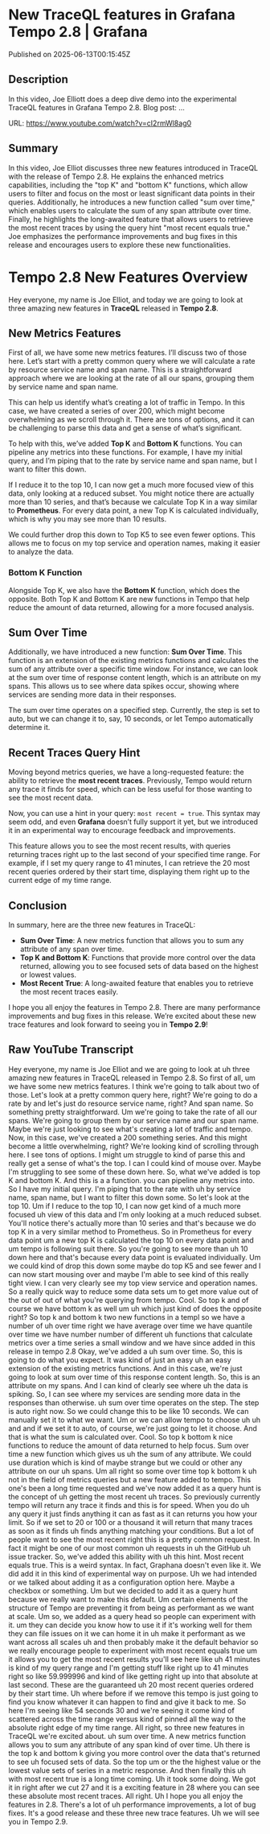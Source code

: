 # New TraceQL features in Grafana Tempo 2.8 | Grafana

Published on 2025-06-13T00:15:45Z

## Description

In this video, Joe Elliott does a deep dive demo into the experimental TraceQL features in Grafana Tempo 2.8. Blog post: ...

URL: https://www.youtube.com/watch?v=cI2rmWl8ag0

## Summary

In this video, Joe Elliot discusses three new features introduced in TraceQL with the release of Tempo 2.8. He explains the enhanced metrics capabilities, including the "top K" and "bottom K" functions, which allow users to filter and focus on the most or least significant data points in their queries. Additionally, he introduces a new function called "sum over time," which enables users to calculate the sum of any span attribute over time. Finally, he highlights the long-awaited feature that allows users to retrieve the most recent traces by using the query hint "most recent equals true." Joe emphasizes the performance improvements and bug fixes in this release and encourages users to explore these new functionalities.

# Tempo 2.8 New Features Overview

Hey everyone, my name is Joe Elliot, and today we are going to look at three amazing new features in **TraceQL** released in **Tempo 2.8**.

## New Metrics Features

First of all, we have some new metrics features. I’ll discuss two of those here. Let’s start with a pretty common query where we will calculate a rate by resource service name and span name. This is a straightforward approach where we are looking at the rate of all our spans, grouping them by service name and span name. 

This can help us identify what’s creating a lot of traffic in Tempo. In this case, we have created a series of over 200, which might become overwhelming as we scroll through it. There are tons of options, and it can be challenging to parse this data and get a sense of what’s significant.

To help with this, we’ve added **Top K** and **Bottom K** functions. You can pipeline any metrics into these functions. For example, I have my initial query, and I’m piping that to the rate by service name and span name, but I want to filter this down. 

If I reduce it to the top 10, I can now get a much more focused view of this data, only looking at a reduced subset. You might notice there are actually more than 10 series, and that’s because we calculate Top K in a way similar to **Prometheus**. For every data point, a new Top K is calculated individually, which is why you may see more than 10 results.

We could further drop this down to Top K5 to see even fewer options. This allows me to focus on my top service and operation names, making it easier to analyze the data.

### Bottom K Function

Alongside Top K, we also have the **Bottom K** function, which does the opposite. Both Top K and Bottom K are new functions in Tempo that help reduce the amount of data returned, allowing for a more focused analysis.

## Sum Over Time

Additionally, we have introduced a new function: **Sum Over Time**. This function is an extension of the existing metrics functions and calculates the sum of any attribute over a specific time window. For instance, we can look at the sum over time of response content length, which is an attribute on my spans. This allows us to see where data spikes occur, showing where services are sending more data in their responses.

The sum over time operates on a specified step. Currently, the step is set to auto, but we can change it to, say, 10 seconds, or let Tempo automatically determine it.

## Recent Traces Query Hint

Moving beyond metrics queries, we have a long-requested feature: the ability to retrieve the **most recent traces**. Previously, Tempo would return any trace it finds for speed, which can be less useful for those wanting to see the most recent data. 

Now, you can use a hint in your query: `most recent = true`. This syntax may seem odd, and even **Grafana** doesn’t fully support it yet, but we introduced it in an experimental way to encourage feedback and improvements. 

This feature allows you to see the most recent results, with queries returning traces right up to the last second of your specified time range. For example, if I set my query range to 41 minutes, I can retrieve the 20 most recent queries ordered by their start time, displaying them right up to the current edge of my time range.

## Conclusion

In summary, here are the three new features in TraceQL:

- **Sum Over Time**: A new metrics function that allows you to sum any attribute of any span over time.
- **Top K and Bottom K**: Functions that provide more control over the data returned, allowing you to see focused sets of data based on the highest or lowest values.
- **Most Recent True**: A long-awaited feature that enables you to retrieve the most recent traces easily.

I hope you all enjoy the features in Tempo 2.8. There are many performance improvements and bug fixes in this release. We’re excited about these new trace features and look forward to seeing you in **Tempo 2.9**!

## Raw YouTube Transcript

Hey everyone, my name is Joe Elliot and we are going to look at uh three amazing new features in TraceQL released in Tempo 2.8. So first of all, um we have some new metrics features. I think we're going to talk about two of those. Let's look at a pretty common query here, right? We're going to do a rate by and let's just do resource service name, right? And span name. So something pretty straightforward. Um we're going to take the rate of all our spans. We're going to group them by our service name and our span name. Maybe we're just looking to see what's creating a lot of traffic and tempo. Now, in this case, we've created a 200 something series. And this might become a little overwhelming, right? We're looking kind of scrolling through here. I see tons of options. I might um struggle to kind of parse this and really get a sense of what's the top. I can I could kind of mouse over. Maybe I'm struggling to see some of these down here. So, what we've added is top K and bottom K. And this is a a function. you can pipeline any metrics into. So I have my initial query. I'm piping that to the rate with uh by service name, span name, but I want to filter this down some. So let's look at the top 10. Um if I reduce to the top 10, I can now get kind of a much more focused uh view of this data and I'm only looking at a much reduced subset. You'll notice there's actually more than 10 series and that's because we do top K in a very similar method to Prometheus. So in Prometheus for every data point um a new top K is calculated the top 10 on every data point and um tempo is following suit there. So you're going to see more than uh 10 down here and that's because every data point is evaluated individually. Um we could kind of drop this down some maybe do top K5 and see fewer and I can now start mousing over and maybe I'm able to see kind of this really tight view. I can very clearly see my top view service and operation names. So a really quick way to reduce some data sets um to get more value out of the out of out of what you're querying from tempo. Cool. So top k and of course we have bottom k as well um uh which just kind of does the opposite right? So top k and bottom k two new functions in a templ so we have a number of uh over time right we have average over time we have quantile over time we have number number of different uh functions that calculate metrics over a time series a small window and we have since added in this release in tempo 2.8 Okay, we've added a uh sum over time. So, this is going to do what you expect. It was kind of just an easy uh an easy extension of the existing metrics functions. And in this case, we're just going to look at sum over time of this response content length. So, this is an attribute on my spans. And I can kind of clearly see where uh the data is spiking. So, I can see where my services are sending more data in the responses than otherwise. uh sum over time operates on the step. The step is auto right now. So we could change this to be like 10 seconds. We can manually set it to what we want. Um or we can allow tempo to choose uh uh and and if we set it to auto, of course, we're just going to let it choose. And that is what the sum is calculated over. Cool. So top k bottom k nice functions to reduce the amount of data returned to help focus. Sum over time a new function which gives us uh the sum of any attribute. We could use duration which is kind of maybe strange but we could or other any attribute on our uh spans. Um all right so some over time top k bottom k uh not in the field of metrics queries but a new feature added to tempo. This one's been a long time requested and we've now added it as a query hunt is the concept of uh getting the most recent uh traces. So previously currently tempo will return any trace it finds and this is for speed. When you do uh any query it just finds anything it can as fast as it can returns you how your limit. So if we set to 20 or 100 or a thousand it will return that many traces as soon as it finds uh finds anything matching your conditions. But a lot of people want to see the most recent right this is a pretty common request. In fact it might be one of our most common uh requests in uh the GitHub uh issue tracker. So, we've added this ability with uh this hint. Most recent equals true. This is a weird syntax. In fact, Graphana doesn't even like it. We did add it in this kind of experimental way on purpose. Uh we had intended or we talked about adding it as a configuration option here. Maybe a checkbox or something. Um but we decided to add it as a query hunt because we really want to make this default. Um certain elements of the structure of Tempo are preventing it from being as performant as we want at scale. Um so, we added as a query head so people can experiment with it. um they can decide you know how to use it if it's working well for them they can file issues on it we can home it in uh make it performant as we want across all scales uh and then probably make it the default behavior so we really encourage people to experiment with most recent equals true um it allows you to get the most recent results you'll see here like uh 41 minutes is kind of my query range and I'm getting stuff like right up to 41 minutes right so like 59.999996 and kind of like getting right up into that absolute at last second. These are the guaranteed uh 20 most recent queries ordered by their start time. Uh where before if we remove this tempo is just going to find you know whatever it can happen to find and give it back to me. So here I'm seeing like 54 seconds 30 and we're seeing it come kind of scattered across the time range versus kind of pinned all the way to the absolute right edge of my time range. All right, so three new features in TraceQL we're excited about. uh sum over time. A new metrics function allows you to sum any attribute of any span kind of over time. Uh there is the top k and bottom k giving you more control over the data that's returned to see uh focused sets of data. So the top um or the the highest value or the lowest value sets of series in a metric response. And then finally this uh with most recent true is a long time coming. Uh it took some doing. We got it in right after we cut 27 and it is a exciting feature in 28 where you can see these absolute most recent traces. All right. Uh I hope you all enjoy the features in 2.8. There's a lot of uh performance improvements, a lot of bug fixes. It's a good release and these three new trace features. Uh we will see you in Tempo 2.9.

